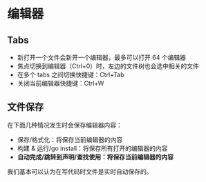 # 编辑器

## Tabs

* 新打开一个文件会新开一个编辑器，最多可以打开 64 个编辑器
* 焦点切换到编辑器（Ctrl+0）时，左边的文件树也会选中相关的文件
* 在多个 tabs 之间切换快捷键：Ctrl+Tab
* 关闭当前编辑器快捷键：Ctrl+W

## 文件保存

在下面几种情况发生时会保存编辑器内容：

* 保存/格式化：将保存当前编辑器的内容
* 构建 & 运行/go install：将保存所有打开的编辑器的内容
* **自动完成/跳转到声明/查找使用：将保存当前编辑器的内容**

我们基本可以认为在写代码时文件是实时自动保存的。
